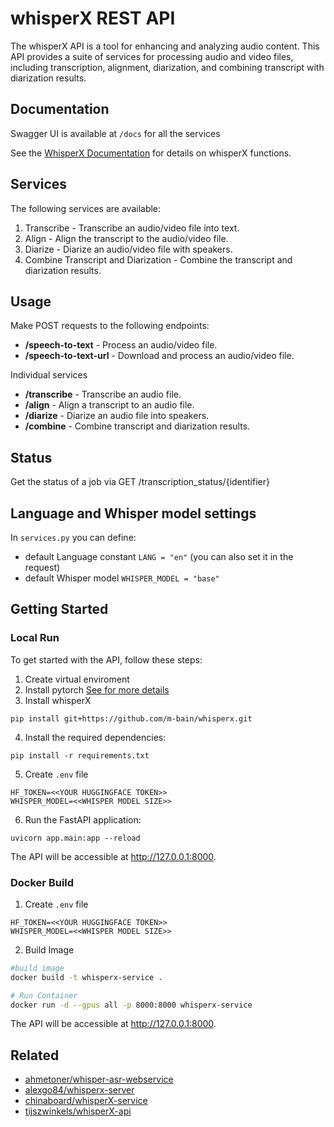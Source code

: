 # whisperX REST API

The whisperX API is a tool for enhancing and analyzing audio content. This API provides a suite of services for processing audio and video files, including transcription, alignment, diarization, and combining transcript with diarization results.

## Documentation

Swagger UI is available at `/docs` for all the services

See the [WhisperX Documentation](https://github.com/m-bain/whisperX) for details on whisperX functions.

## Services

The following services are available:

1. Transcribe - Transcribe an audio/video file into text.
2. Align - Align the transcript to the audio/video file. 
3. Diarize - Diarize an audio/video file with speakers.
4. Combine Transcript and Diarization - Combine the transcript and diarization results.


## Usage

Make POST requests to the following endpoints:

- **/speech-to-text** - Process an audio/video file.
- **/speech-to-text-url** - Download and process an audio/video file.

Individual services
- **/transcribe** - Transcribe an audio file. 
- **/align** - Align a transcript to an audio file.
- **/diarize** - Diarize an audio file into speakers.
- **/combine** - Combine transcript and diarization results.

## Status

Get the status of a job via GET /transcription_status/{identifier}

## Language and Whisper model settings

In `services.py` you can define:

- default Language constant `LANG = "en"` (you can also set it in the request)
- default Whisper model `WHISPER_MODEL = "base"`


## Getting Started

### Local Run

To get started with the API, follow these steps:

1. Create virtual enviroment
2. Install pytorch [See for more details](https://pytorch.org/)
3. Install whisperX

```
pip install git+https://github.com/m-bain/whisperx.git
```
4. Install the required dependencies:
```
pip install -r requirements.txt
```
5. Create `.env` file

```
HF_TOKEN=<<YOUR HUGGINGFACE TOKEN>>
WHISPER_MODEL=<<WHISPER MODEL SIZE>>
```

6. Run the FastAPI application:

```
uvicorn app.main:app --reload
```
The API will be accessible at http://127.0.0.1:8000.

### Docker Build

1. Create `.env` file

```
HF_TOKEN=<<YOUR HUGGINGFACE TOKEN>>
WHISPER_MODEL=<<WHISPER MODEL SIZE>>
```

2. Build Image

```sh
#build image
docker build -t whisperx-service .

# Run Container
docker run -d --gpus all -p 8000:8000 whisperx-service
```
The API will be accessible at http://127.0.0.1:8000.

## Related
- [ahmetoner/whisper-asr-webservice](https://github.com/ahmetoner/whisper-asr-webservice)
- [alexgo84/whisperx-server](https://github.com/alexgo84/whisperx-server)
- [chinaboard/whisperX-service](https://github.com/chinaboard/whisperX-service)
- [tijszwinkels/whisperX-api](https://github.com/tijszwinkels/whisperX-api)